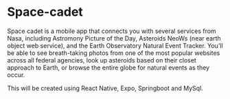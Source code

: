 # Space-cadet

Space cadet is a mobile app that connects you with several services from Nasa, including Astromony Picture of the Day, Asteroids NeoWs (near earth object web service), and the Earth Observatory Natural Event Tracker. 
You'll be able to see breath-taking photos from one of the most popular websites across all federal agencies, look up asteroids based on their closet approach to Earth, or browse the entire globe for natural events as they occur.

This will be created using React Native, Expo, Springboot and MySql.
